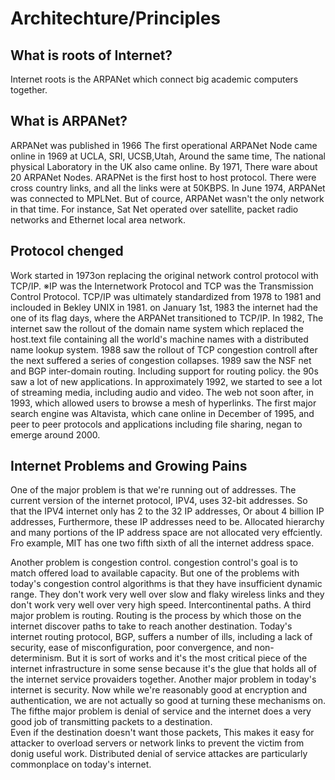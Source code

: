 # Architechture/Principles

## What is roots of Internet?
Internet roots is the ARPANet which connect big academic computers together.

## What is ARPANet?
ARPANet was published in 1966
The first operational ARPANet Node came online in 1969 at UCLA, SRI, UCSB,Utah, 
Around the same time, The national physical Laboratory in the UK also came online.
By 1971, There ware about 20 ARPANet Nodes.
ARAPNet is the first host to host protocol.
There were cross country links, and all the links were at 50KBPS.
In June 1974, ARPANet was connected to MPLNet.
But of cource, ARPANet wasn't the only network in that time. For instance, Sat Net operated over satellite, packet radio networks and Ethernet local area network.

## Protocol chenged
Work started in 1973on replacing the original network control protocol with TCP/IP.
※IP was the Internetwork Protocol and TCP was the Transmission Control Protocol.
TCP/IP was ultimately standardized from 1978 to 1981 and inclouded in Bekley UNIX in 1981.
on January 1st, 1983 the internet had the one of its flag days, where the ARPANet transitioned to TCP/IP.
In 1982, The internet saw the rollout of the domain name system which replaced the host.text file containing all the world's machine names with a distributed name lookup system.
1988 saw the rollout of TCP congestion controll after the next suffered a series of congestion collapses.
1989 saw the NSF net and BGP inter-domain routing. Including support for routing policy.
the 90s saw a lot of new applications. In approximately 1992, we started to see a lot of streaming media, including audio and video.
The web not soon after, in 1993, which allowed users to browse a mesh of hyperlinks.
The first major search engine was Altavista, which cane online in December of 1995, and peer to peer protocols and applications including file sharing, negan to emerge around 2000.

## Internet Problems and Growing Pains
One of the major problem is that we're running out of addresses.
The current version of the internet protocol, IPV4, uses 32-bit addresses.
So that the IPV4 internet only has 2 to the 32 IP addresses, Or about 4 billion IP addresses, Furthermore, these IP addresses need to be.
Allocated hierarchy and many portions of the IP address space are not allocated very effciently. Fro example, MIT has one two fifth sixth of all the internet address space. 

Another problem is congestion control.
congestion control's goal is to match offered load to available capacity. But one of the problems with today's congestion control algorithms is that they have insufficient dynamic range.
They don't work very well over slow and flaky wireless links and they don't work very well over very high speed. Intercontinental paths.
A third major problem is routing. Routing is the process by which those on the internet discover paths to take to reach another destination.
Today's internet routing protocol, BGP, suffers a number of ills, including a lack of security, ease of misconfiguration, poor convergence, and non-determinism.
But it is sort of works and it's the most critical piece of the internet infrastructure in some sense because it's the glue that holds all of the internet service provaiders together.
Another major problem in today's internet is security. Now while we're reasonably good at encryption and authentication, we are not actually so good at turning these mechanisms on.
The fifthe major problem is denial of service and the internet does a very good job of transmitting packets to a destination.  
Even if the destination doesn't want those packets, This makes it easy for attacker to overload servers or network links to prevent the victim from donig useful work.
Distributed denial of service attackes are particularly commonplace on today's internet.

